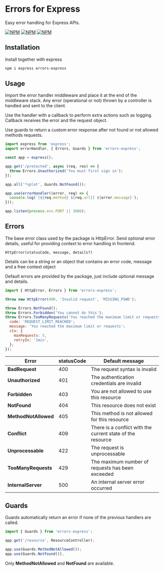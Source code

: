 # Errors for Express

Easy error handling for Express APIs.

[![NPM](https://img.shields.io/npm/v/errors-express)](https://npmjs.org/package/errors-express)
[![NPM](https://img.shields.io/bundlephobia/minzip/errors-express)](https://npmjs.org/package/errors-express)
[![NPM](https://img.shields.io/npm/l/errors-express)](https://npmjs.org/package/errors-express)

## Installation

Install together with express

```bash
npm i express errors-express
```

## Usage

Import the error handler middleware and place it at the end of the middleware stack. Any error (operational or not) thrown by a controller is handled and sent to the client.

Use the handler with a callback to perform extra actions such as logging. Callback receives the error and the request object.

Use guards to return a custom error response after not found or not allowed methods requests.

```js
import express from 'express';
import errorHandler, { Errors, Guards } from 'errors-express';

const app = express();

app.get('/protected', async (req, res) => {
  throw Errors.Unauthorized('You must first sign in');
});

app.all('*splat', Guards.NotFound());

app.use(errorHandler((error, req) => {
  console.log(`[${req.method} ${req.url}] ${error.message}`);
}));

app.listen(process.env.PORT || 3000);
```

## Errors

The base error class used by the package is HttpError. Send optional error details, useful for providing context to error handling in frontend.

`HttpError(statusCode, message, details?)`

Details can be a string or an object that contains an error code, message and a free context object

Default errors are provided by the package, just include optional message and details.

```javascript
import { HttpError, Errors } from 'errors-express';

throw new HttpError(400, 'Invalid request', 'MISSING_PSWD');

throw Errors.NotFound();
throw Errors.Forbidden('You cannot do this');
throw Errors.TooManyRequests('You reached the maximum limit or requests', {
  code: 'REQUEST_LIMIT_REACHED';
  message: 'You reached the maximum limit or requests';
  ctx: {
    maxRequests: 5,
    retryIn: '1min',
  };
});
```

| Error | statusCode | Default message |
| --- | --- | --- |
| **BadRequest** | 400 | The request syntax is invalid |
| **Unauthorized** | 401 | The authentication credentials are invalid |
| **Forbidden** | 403 | You are not allowed to use this resource |
| **NotFound** | 404 | This resource does not exist |
| **MethodNotAllowed** | 405 | This method is not allowed for this resource |
| **Conflict** | 409 | There is a conflict with the current state of the resource |
| **Unprocessable** | 422 | The request is unprocessable |
| **TooManyRequests** | 429 | The maximum number of requests has been exceeded |
| **InternalServer** | 500 | An internal server error occurred |

## Guards

Guards automatically return an error if none of the previous handlers are called.

```javascript
import { Guards } from 'errors-express';

app.get('/resource', ResourceController);

app.use(Guards.MethodNotAllowed());
app.use(Guards.NotFound()),
```

Only **MethodNotAllowed** and **NotFound** are available.
